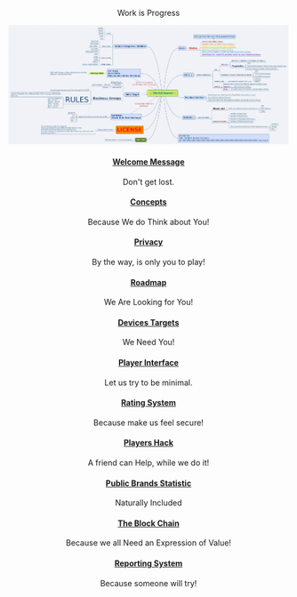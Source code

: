<div style="text-align:center">

Work is Progress

![](./images/FullMap.jpg?raw=true)


####  [Welcome Message](./Welcome/README.md)
Don't get lost.
#### [Concepts](./Concerns/HR.md)
Because We do Think about You!
#### [Privacy](./Privacy/README.md)
By the way, is only you to play! 
#### [Roadmap](./About/README.md)
We Are Looking for You!
#### [Devices Targets](./Devices/README.md) 
We Need You!
#### [Player Interface](./UserInterface/README.md)
Let us try to be minimal.
#### [Rating System](./Rating/README.md)
Because make us feel secure!
#### [Players Hack](./README.md)
A friend can Help, while we do it! 
#### [Public Brands Statistic](./README.md)
Naturally Included
#### [The Block Chain](./OdicPoints/README.md)
Because we all Need an Expression of Value!
#### [Reporting System](./BlackBox/README.md)
Because someone will try!

</div>